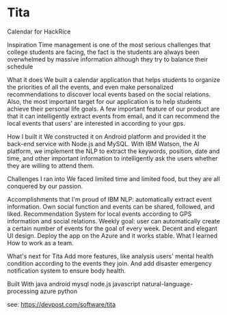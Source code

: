 # Tita
Calendar for HackRice

Inspiration
Time management is one of the most serious challenges that college students are facing, the fact is the students are always been overwhelmed by massive information although they try to balance their schedule

What it does
We built a calendar application that helps students to organize the priorities of all the events, and even make personalized recommendations to discover local events based on the social relations. Also, the most important target for our application is to help students achieve their personal life goals. A few important feature of our product are that it can intelligently extract events from email, and it can recommend the local events that users' are interested in according to your gps.

How I built it
We constructed it on Android platform and provided it the back-end service with Node.js and MySQL. With IBM Watson, the AI platform, we implement the NLP to extract the keywords, position, date and time, and other important information to intelligently ask the users whether they are willing to attend them.

Challenges I ran into
We faced limited time and limited food, but they are all conquered by our passion.

Accomplishments that I'm proud of
IBM NLP: automatically extract event information.
Own social function and events can be shared, followed, and liked.
Recommendation System for local events according to GPS information and social relations.
Weekly goal: user can automatically create a certain number of events for the goal of every week.
Decent and elegant UI design.
Deploy the app on the Azure and it works stable.
What I learned
How to work as a team.

What's next for Tita
Add more features, like analysis users' mental health condition according to the events they join. And add disaster emergency notification system to ensure body health.

Built With
java
android
mysql
node.js
javascript
natural-language-processing
azure
python


see: https://devpost.com/software/tita
